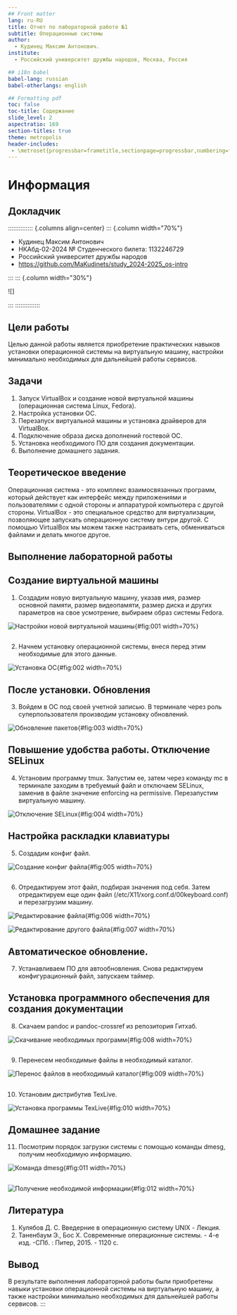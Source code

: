 ```yaml
---
## Front matter
lang: ru-RU
title: Отчет по лабораторной работе №1
subtitle: Операционные системы
author:
  - Кудинец Максим Антонович.
institute:
  - Российский университет дружбы народов, Москва, Россия

## i18n babel
babel-lang: russian
babel-otherlangs: english

## Formatting pdf
toc: false
toc-title: Содержание
slide_level: 2
aspectratio: 169
section-titles: true
theme: metropolis
header-includes:
 - \metroset{progressbar=frametitle,sectionpage=progressbar,numbering=fraction}
---
```


# Информация

## Докладчик

:::::::::::::: {.columns align=center}
::: {.column width="70%"}

  * Кудинец Максим Антонович
  * НКАбд-02-2024 № Студенческого билета: 1132246729
  * Российский университет дружбы народов
  * <https://github.com/MaKudinets/study_2024-2025_os-intro>

:::
::: {.column width="30%"}

![]

:::
::::::::::::::

## Цели работы

Целью данной работы является приобретение практических навыков установки операционной системы на виртуальную машину, настройки минимально необходимых для дальнейшей работы сервисов.

## Задачи

1) Запуск VirtualBox и создание новой виртуальной машины (операционная система Linux, Fedora).
2) Настройка установки ОС.
3) Перезапуск виртуальной машины и установка драйверов для VirtualBox.
4) Подключение образа диска дополнений гостевой ОС.
5) Установка необходимого ПО для создания документации.
6) Выполнение домашнего задания.

## Теоретическое введение

Операционная система - это комплекс взаимосвязанных программ, который действует как интерфейс между приложениями и пользователями с одной стороны и аппаратурой компьютера с другой стороны. VirtualBox - это специальное средство для виртуализации, позволяющее запускать операционную систему внтури другой. С помощью VirtualBox мы можем также настраивать сеть, обмениваться файлами и делать многое другое.

## Выполнение лабораторной работы

## Создание виртуальной машины

1. Создадим новую виртуальную машину, указав имя, размер основной памяти, размер видеопамяти, размер диска и других параметров на свое усмотрение, выбираем образ системы Fedora. 

![Настройки новой виртуальной машины](image/report1.png){#fig:001 width=70%}

##

2. Начнем установку операционной системы, внеся перед этим необходимые для этого данные. 

![Установка ОС](image/report2.png){#fig:002 width=70%}

## После установки. Обновления

3. Войдем в ОС под своей учетной записью. В терминале через роль суперпользователя производим установку обновлений. 

![Обновление пакетов](image/report3.png){#fig:003 width=70%}

## Повышение удобства работы. Отключение SELinux

4. Установим программу tmux. Запустим ее, затем через команду mc в терминале заходим в требуемый файл и отключаем SELinux, заменив в файле значение enforcing на permissive. Перезапустим виртуальную машину.

![Отключение SELinux](image/report4.png){#fig:004 width=70%}

## Настройка раскладки клавиатуры

5. Создадим конфиг файл.

![Создание конфиг файла](image/report5.png){#fig:005 width=70%}

##

6. Отредактируем этот файл, подбирая значения под себя. Затем отредактируем еще один файл (/etc/X11/xorg.conf.d/00keyboard.conf) и перезагрузим машину.

![Редактирование файла](image/report6.png){#fig:006 width=70%}

![Редактирование другого файла](image/report7.png){#fig:007 width=70%}

## Автоматическое обновление.

7. Устанавливаем ПО для автообновления. Снова редактируем конфигурационный файл, запускаем таймер.

## Установка программного обеспечения для создания документации

8. Скачаем pandoc и pandoc-crossref из репозитория Гитхаб. 

![Скачивание необходимых программ](image/report8.png){#fig:008 width=70%}

##

9. Перенесем необходимые файлы в необходимый каталог. 

![Перенос файлов в необходимый каталог](image/report9.png){#fig:009 width=70%}

##

10. Установим дистрибутив TexLive. 

![Установка программы TexLive](image/report10.png){#fig:010 width=70%}

## Домашнее задание

11. Посмотрим порядок загрузки системы с помощью команды dmesg, получим необходимую информацию. 

![Команда dmesg](image/report11.png){#fig:011 width=70%}

##

![Получение необходимой информации](image/report12.png){#fig:012 width=70%}


## Литература

1. Кулябов Д. С. Введерние в операционную систему UNIX - Лекция.
2. Таненбаум Э., Бос Х. Современные операционные системы. - 4-е изд. -СПб. : Питер, 2015. - 1120 с.

## Вывод

В результате выполнения лабораторной работы были приобретены навыки установки операционной системы на виртуальную машину, а также настройки минимально необходимых для дальнейшей работы сервисов.
:::

